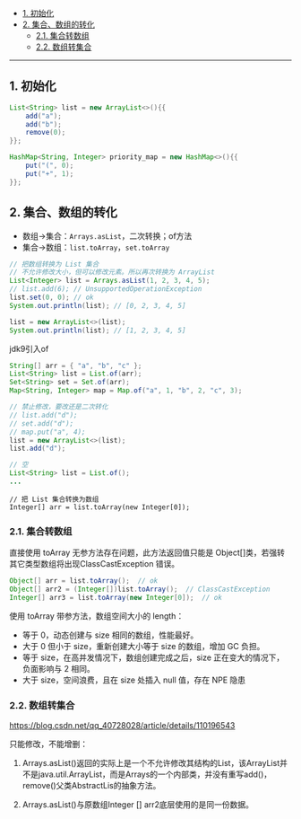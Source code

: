 - [1. 初始化](#1-初始化)
- [2. 集合、数组的转化](#2-集合数组的转化)
  - [2.1. 集合转数组](#21-集合转数组)
  - [2.2. 数组转集合](#22-数组转集合)

---

## 1. 初始化

```java
List<String> list = new ArrayList<>(){{
    add("a");
    add("b");
    remove(0);
}};

HashMap<String, Integer> priority_map = new HashMap<>(){{
    put("(", 0);
    put("+", 1);
}};
```

## 2. 集合、数组的转化
- 数组→集合：`Arrays.asList`，二次转换；of方法
- 集合→数组：`list.toArray`，`set.toArray`

```java
// 把数组转换为 List 集合
// 不允许修改大小，但可以修改元素。所以再次转换为 ArrayList
List<Integer> list = Arrays.asList(1, 2, 3, 4, 5);
// list.add(6); // UnsupportedOperationException
list.set(0, 0); // ok
System.out.println(list); // [0, 2, 3, 4, 5]

list = new ArrayList<>(list);
System.out.println(list); // [1, 2, 3, 4, 5]
```
jdk9引入of
```java
String[] arr = { "a", "b", "c" };
List<String> list = List.of(arr);
Set<String> set = Set.of(arr);
Map<String, Integer> map = Map.of("a", 1, "b", 2, "c", 3);

// 禁止修改，要改还是二次转化
// list.add("d");
// set.add("d");
// map.put("a", 4);
list = new ArrayList<>(list);
list.add("d");

// 空
List<String> list = List.of();
...
```
```
// 把 List 集合转换为数组
Integer[] arr = list.toArray(new Integer[0]);
```

### 2.1. 集合转数组
直接使用 toArray 无参方法存在问题，此方法返回值只能是 Object[]类，若强转其它类型数组将出现ClassCastException 错误。
```java
Object[] arr = list.toArray();  // ok
Object[] arr2 = (Integer[])list.toArray();  // ClassCastException
Integer[] arr3 = list.toArray(new Integer[0]);  // ok
```
使用 toArray 带参方法，数组空间大小的 length：
- 等于 0，动态创建与 size 相同的数组，性能最好。
- 大于 0 但小于 size，重新创建大小等于 size 的数组，增加 GC 负担。
- 等于 size，在高并发情况下，数组创建完成之后，size 正在变大的情况下，负面影响与 2 相同。
- 大于 size，空间浪费，且在 size 处插入 null 值，存在 NPE 隐患
### 2.2. 数组转集合

https://blog.csdn.net/qq_40728028/article/details/110196543

只能修改，不能增删：
1. Arrays.asList()返回的实际上是一个不允许修改其结构的List，该ArrayList并不是java.util.ArrayList，而是Arrays的一个内部类，并没有重写add()，remove()父类AbstractLis的抽象方法。

2. Arrays.asList()与原数组Integer [] arr2底层使用的是同一份数据。